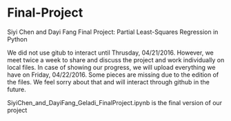 # Final-Project
Siyi Chen and Dayi Fang
Final Project: Partial Least-Squares Regression in Python

We did not use gitub to interact until Thrusday, 04/21/2016. However, we meet twice a week to share and discuss the project and work individually on local files. In case of showing our progress, we will upload everything we have on Friday, 04/22/2016. Some pieces are missing due to the edition of the files. We feel sorry about that and will interact through github in the future.


SiyiChen_and_DayiFang_Geladi_FinalProject.ipynb  is the final version of our project
